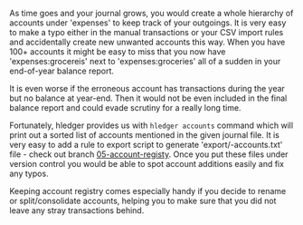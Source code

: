 As time goes and your journal grows, you would create a whole hierarchy of accounts under 'expenses' to keep track of your outgoings. It is very easy to make a typo either in the manual transactions or your CSV import rules and accidentally create new unwanted accounts this way. When you have 100+ accounts it might be easy to miss that you now have 'expenses:grocereis' next to 'expenses:groceries' all of a sudden in your end-of-year balance report.

It is even worse if the erroneous account has transactions during the year but no balance at year-end. Then it would not be even included in the final balance report and could evade scrutiny for a really long time.

Fortunately, hledger provides us with `hledger accounts` command which will print out a sorted list of accounts mentioned in the given journal file. It is very easy to add a rule to export script to generate 'export/<year>-accounts.txt' file - check out branch [05-account-registy](https://github.com/adept/full-fledged-hledger/tree/05-account-registry). Once you put these files under version control you would be able to spot account additions easily and fix any typos. 

Keeping account registry comes especially handy if you decide to rename or split/consolidate accounts, helping you to make sure that you did not leave any stray transactions behind.
